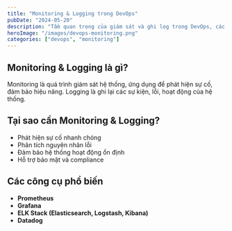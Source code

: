 ```yaml
---
title: "Monitoring & Logging trong DevOps"
pubDate: "2024-05-20"
description: "Tầm quan trọng của giám sát và ghi log trong DevOps, các công cụ phổ biến."
heroImage: "/images/devops-monitoring.png"
categories: ["devops", "monitoring"]
---
```


## Monitoring & Logging là gì?

Monitoring là quá trình giám sát hệ thống, ứng dụng để phát hiện sự cố, đảm bảo hiệu năng. Logging là ghi lại các sự kiện, lỗi, hoạt động của hệ thống.

## Tại sao cần Monitoring & Logging?
- Phát hiện sự cố nhanh chóng
- Phân tích nguyên nhân lỗi
- Đảm bảo hệ thống hoạt động ổn định
- Hỗ trợ bảo mật và compliance

## Các công cụ phổ biến
- **Prometheus**
- **Grafana**
- **ELK Stack (Elasticsearch, Logstash, Kibana)**
- **Datadog**

